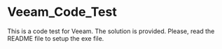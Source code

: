 # Veeam_Code_Test
This is a code test for Veeam. The solution is provided. Please, read the README file to setup the exe file.
